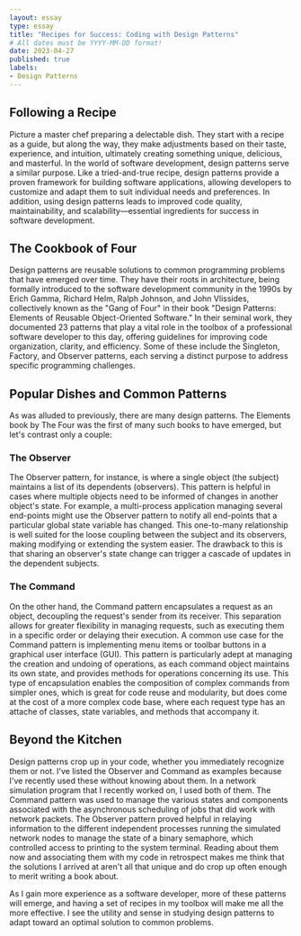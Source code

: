 ```yaml
---
layout: essay
type: essay
title: "Recipes for Success: Coding with Design Patterns"
# All dates must be YYYY-MM-DD format!
date: 2023-04-27
published: true
labels:
- Design Patterns
---
```


## Following a Recipe
Picture a master chef preparing a delectable dish.  They start with a recipe as a guide, but along the way, they make adjustments based on their taste, experience, and intuition, ultimately creating something unique, delicious, and masterful.  In the world of software development, design patterns serve a similar purpose.  Like a tried-and-true recipe, design patterns provide a proven framework for building software applications, allowing developers to customize and adapt them to suit individual needs and preferences.  In addition, using design patterns leads to improved code quality, maintainability, and scalability—essential ingredients for success in software development.

## The Cookbook of Four
Design patterns are reusable solutions to common programming problems that have emerged over time.  They have their roots in architecture, being formally introduced to the software development community in the 1990s by Erich Gamma, Richard Helm, Ralph Johnson, and John Vlissides, collectively known as the "Gang of Four" in their book "Design Patterns: Elements of Reusable Object-Oriented Software."  In their seminal work, they documented 23 patterns that play a vital role in the toolbox of a professional software developer to this day, offering guidelines for improving code organization, clarity, and efficiency.  Some of these include the Singleton, Factory, and Observer patterns, each serving a distinct purpose to address specific programming challenges.

## Popular Dishes and Common Patterns
As was alluded to previously, there are many design patterns.  The Elements book by The Four was the first of many such books to have emerged, but let's contrast only a couple:
### The Observer
The Observer pattern, for instance, is where a single object (the subject) maintains a list of its dependents (observers).  This pattern is helpful in cases where multiple objects need to be informed of changes in another object's state.  For example, a multi-process application managing several end-points might use the Observer pattern to notify all end-points that a particular global state variable has changed.  This one-to-many relationship is well suited for the loose coupling between the subject and its observers, making modifying or extending the system easier.  The drawback to this is that sharing an observer's state change can trigger a cascade of updates in the dependent subjects.
### The Command
On the other hand, the Command pattern encapsulates a request as an object, decoupling the request's sender from its receiver.  This separation allows for greater flexibility in managing requests, such as executing them in a specific order or delaying their execution.  A common use case for the Command pattern is implementing menu items or toolbar buttons in a graphical user interface (GUI).  This pattern is particularly adept at managing the creation and undoing of operations, as each command object maintains its own state, and provides methods for operations concerning its use.  This type of encapsulation enables the composition of complex commands from simpler ones, which is great for code reuse and modularity, but does come at the cost of a more complex code base, where each request type has an attache of classes, state variables, and methods that accompany it.

## Beyond the Kitchen
Design patterns crop up in your code, whether you immediately recognize them or not.  I've listed the Observer and Command as examples because I've recently used these without knowing about them.  In a network simulation program that I recently worked on, I used both of them.  The Command pattern was used to manage the various states and components associated with the asynchronous scheduling of jobs that did work with network packets.  The Observer pattern proved helpful in relaying information to the different independent processes running the simulated network nodes to manage the state of a binary semaphore, which controlled access to printing to the system terminal.  Reading about them now and associating them with my code in retrospect makes me think that the solutions I arrived at aren't all that unique and do crop up often enough to merit writing a book about.

As I gain more experience as a software developer, more of these patterns will emerge, and having a set of recipes in my toolbox will make me all the more effective.  I see the utility and sense in studying design patterns to adapt toward an optimal solution to common problems.  


